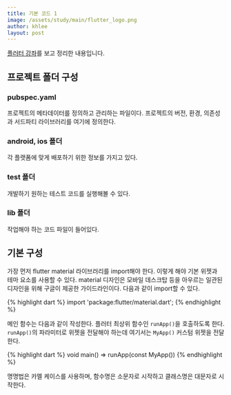 ```yaml
---
title: 기본 코드 1
image: /assets/study/main/flutter_logo.png
author: khlee
layout: post
---
```


[플러터 강좌](https://youtu.be/b5wbsJFXVTM?si=Ef4aZvWNS-g0fL-6)를 보고 정리한 내용입니다.

## 프로젝트 폴더 구성

### pubspec.yaml

프로젝트의 메타데이터를 정의하고 관리하는 파일이다. 프로젝트의 버전, 환경, 의존성과 서드파티 라이브러리를 여기에 정의한다.

### android, ios 폴더

각 플랫폼에 맞게 배포하기 위한 정보를 가지고 있다.

### test 폴더

개발하기 원하는 테스트 코드를 실행해볼 수 있다.

### lib 폴더

작업해야 하는 코드 파일이 들어있다.

## 기본 구성

가장 먼저 flutter material 라이브러리를 import해야 한다. 이렇게 해야 기본 위젯과 테마 요소를 사용할 수 있다. material 디자인은 모바일 데스크탑 등을 아우르는 일관된 디자인을 위해 구글이 제공한 가이드라인이다. 다음과 같이 import할 수 있다.

{% highlight dart %}
import 'package:flutter/material.dart';
{% endhighlight %}

메인 함수는 다음과 같이 작성한다. 플러터 최상위 함수인 `runApp()`을 호출하도록 한다. `runApp()`의 파라미터로 위젯을 전달해야 하는데 여기서는 `MyApp()` 커스텀 위젯을 전달한다.

{% highlight dart %}
void main() => runApp(const MyApp())
{% endhighlight %}

명명법은 카멜 케이스를 사용하며, 함수명은 소문자로 시작하고 클래스명은 대문자로 시작한다.
